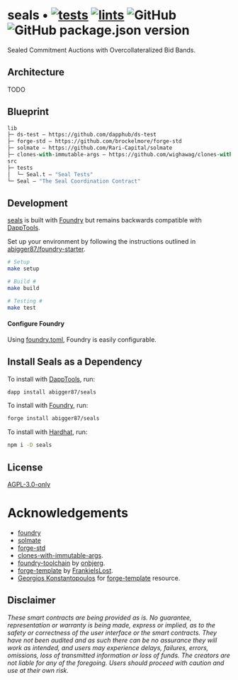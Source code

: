 # seals  • [![tests](https://github.com/abigger87/seals/actions/workflows/tests.yml/badge.svg)](https://github.com/abigger87/seals/actions/workflows/tests.yml) [![lints](https://github.com/abigger87/seals/actions/workflows/lints.yml/badge.svg)](https://github.com/abigger87/seals/actions/workflows/lints.yml) ![GitHub](https://img.shields.io/github/license/abigger87/seals) ![GitHub package.json version](https://img.shields.io/github/package-json/v/abigger87/seals)

Sealed Commitment Auctions with Overcollateralized Bid Bands.

## Architecture

TODO

## Blueprint

```ml
lib
├─ ds-test — https://github.com/dapphub/ds-test
├─ forge-std — https://github.com/brockelmore/forge-std
├─ solmate — https://github.com/Rari-Capital/solmate
├─ clones-with-immutable-args — https://github.com/wighawag/clones-with-immutable-args
src
├─ tests
│  └─ Seal.t — "Seal Tests"
└─ Seal — "The Seal Coordination Contract"
```

## Development

[seals](https://github.com/abigger87/seals) is built with [Foundry](https://github.com/gaskonst/foundry) but remains backwards compatible with [DappTools](https://dapp.tools/).

Set up your environment by following the instructions outlined in [abigger87/foundry-starter](https://github.com/abigger87/foundry-starter#development).


```bash
# Setup
make setup
```

```bash
# Build #
make build
```

```bash
# Testing #
make test
```

#### Configure Foundry

Using [foundry.toml](./foundry.toml), Foundry is easily configurable.

## Install Seals as a Dependency

To install with [DappTools](https://dapp.tools/), run:
```sh
dapp install abigger87/seals
```

To install with [Foundry](https://github.com/gakonst/foundry), run:
```sh
forge install abigger87/seals
```

To install with [Hardhat](https://hardhat.org/), run:
```sh
npm i -D seals
```

## License

[AGPL-3.0-only](https://github.com/abigger87/seals/blob/master/LICENSE)

# Acknowledgements

- [foundry](https://github.com/gakonst/foundry)
- [solmate](https://github.com/Rari-Capital/solmate)
- [forge-std](https://github.com/brockelmore/forge-std)
- [clones-with-immutable-args](https://github.com/wighawag/clones-with-immutable-args).
- [foundry-toolchain](https://github.com/onbjerg/foundry-toolchain) by [onbjerg](https://github.com/onbjerg).
- [forge-template](https://github.com/FrankieIsLost/forge-template) by [FrankieIsLost](https://github.com/FrankieIsLost).
- [Georgios Konstantopoulos](https://github.com/gakonst) for [forge-template](https://github.com/gakonst/forge-template) resource.

## Disclaimer

_These smart contracts are being provided as is. No guarantee, representation or warranty is being made, express or implied, as to the safety or correctness of the user interface or the smart contracts. They have not been audited and as such there can be no assurance they will work as intended, and users may experience delays, failures, errors, omissions, loss of transmitted information or loss of funds. The creators are not liable for any of the foregoing. Users should proceed with caution and use at their own risk._
